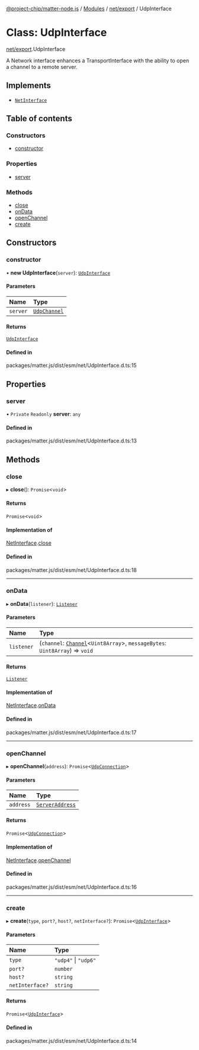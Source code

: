 [@project-chip/matter-node.js](../README.md) / [Modules](../modules.md) / [net/export](../modules/net_export.md) / UdpInterface

# Class: UdpInterface

[net/export](../modules/net_export.md).UdpInterface

A Network interface enhances a TransportInterface with the ability to open a channel to a remote server.

## Implements

- [`NetInterface`](../interfaces/net_export.NetInterface.md)

## Table of contents

### Constructors

- [constructor](net_export.UdpInterface.md#constructor)

### Properties

- [server](net_export.UdpInterface.md#server)

### Methods

- [close](net_export.UdpInterface.md#close)
- [onData](net_export.UdpInterface.md#ondata)
- [openChannel](net_export.UdpInterface.md#openchannel)
- [create](net_export.UdpInterface.md#create)

## Constructors

### constructor

• **new UdpInterface**(`server`): [`UdpInterface`](net_export.UdpInterface.md)

#### Parameters

| Name | Type |
| :------ | :------ |
| `server` | [`UdpChannel`](../interfaces/net_export.UdpChannel.md) |

#### Returns

[`UdpInterface`](net_export.UdpInterface.md)

#### Defined in

packages/matter.js/dist/esm/net/UdpInterface.d.ts:15

## Properties

### server

• `Private` `Readonly` **server**: `any`

#### Defined in

packages/matter.js/dist/esm/net/UdpInterface.d.ts:13

## Methods

### close

▸ **close**(): `Promise`\<`void`\>

#### Returns

`Promise`\<`void`\>

#### Implementation of

[NetInterface](../interfaces/net_export.NetInterface.md).[close](../interfaces/net_export.NetInterface.md#close)

#### Defined in

packages/matter.js/dist/esm/net/UdpInterface.d.ts:18

___

### onData

▸ **onData**(`listener`): [`Listener`](../interfaces/exports_common.Listener.md)

#### Parameters

| Name | Type |
| :------ | :------ |
| `listener` | (`channel`: [`Channel`](../interfaces/exports_common.Channel.md)\<`Uint8Array`\>, `messageBytes`: `Uint8Array`) => `void` |

#### Returns

[`Listener`](../interfaces/exports_common.Listener.md)

#### Implementation of

[NetInterface](../interfaces/net_export.NetInterface.md).[onData](../interfaces/net_export.NetInterface.md#ondata)

#### Defined in

packages/matter.js/dist/esm/net/UdpInterface.d.ts:17

___

### openChannel

▸ **openChannel**(`address`): `Promise`\<[`UdpConnection`](net_export._internal_.UdpConnection.md)\>

#### Parameters

| Name | Type |
| :------ | :------ |
| `address` | [`ServerAddress`](../modules/exports_common.md#serveraddress) |

#### Returns

`Promise`\<[`UdpConnection`](net_export._internal_.UdpConnection.md)\>

#### Implementation of

[NetInterface](../interfaces/net_export.NetInterface.md).[openChannel](../interfaces/net_export.NetInterface.md#openchannel)

#### Defined in

packages/matter.js/dist/esm/net/UdpInterface.d.ts:16

___

### create

▸ **create**(`type`, `port?`, `host?`, `netInterface?`): `Promise`\<[`UdpInterface`](net_export.UdpInterface.md)\>

#### Parameters

| Name | Type |
| :------ | :------ |
| `type` | ``"udp4"`` \| ``"udp6"`` |
| `port?` | `number` |
| `host?` | `string` |
| `netInterface?` | `string` |

#### Returns

`Promise`\<[`UdpInterface`](net_export.UdpInterface.md)\>

#### Defined in

packages/matter.js/dist/esm/net/UdpInterface.d.ts:14
